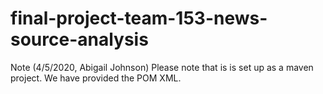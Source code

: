 # final-project-team-153-news-source-analysis

Note (4/5/2020, Abigail Johnson) Please note that is is set up as a maven project. We have provided the POM XML. 
